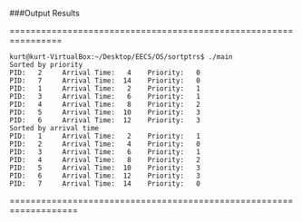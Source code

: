 ###Output Results


================================================================
``` 
kurt@kurt-VirtualBox:~/Desktop/EECS/OS/sortptrs$ ./main
Sorted by priority
PID:   2     Arrival Time:   4    Priority:   0
PID:   7     Arrival Time:  14    Priority:   0
PID:   1     Arrival Time:   2    Priority:   1
PID:   3     Arrival Time:   6    Priority:   1
PID:   4     Arrival Time:   8    Priority:   2
PID:   5     Arrival Time:  10    Priority:   3
PID:   6     Arrival Time:  12    Priority:   3
Sorted by arrival time
PID:   1     Arrival Time:   2    Priority:   1
PID:   2     Arrival Time:   4    Priority:   0
PID:   3     Arrival Time:   6    Priority:   1
PID:   4     Arrival Time:   8    Priority:   2
PID:   5     Arrival Time:  10    Priority:   3
PID:   6     Arrival Time:  12    Priority:   3
PID:   7     Arrival Time:  14    Priority:   0 
```

===================================================================
